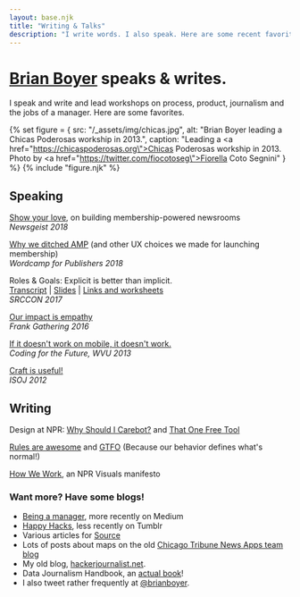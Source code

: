 ```yaml
---
layout: base.njk
title: "Writing & Talks"
description: "I write words. I also speak. Here are some recent favorites."
---
```


# [Brian Boyer](/) speaks & writes.

I speak and write and lead workshops on process, product, journalism and the jobs of a manager. Here are some favorites.

{% set figure = {
  src: "/_assets/img/chicas.jpg",
  alt: "Brian Boyer leading a Chicas Poderosas workship in 2013.",
  caption: "Leading a <a href=\"https://chicaspoderosas.org\">Chicas Poderosas</a> workship in 2013. Photo by <a href=\"https://twitter.com/fiocotoseg\">Fiorella Coto Segnini</a>"
} %}
{% include "figure.njk" %}

## Speaking
[Show your love](https://www.youtube.com/watch?v=e5IpYBldzHo), on building membership-powered newsrooms
<br/>*Newsgeist 2018*

[Why we ditched AMP](https://2018-chicago.publishers.wordcamp.org/session/why-we-ditched-amp-and-other-ux-choices-we-made-for-launching-membership/) (and other UX choices we made for launching membership)
<br/>*Wordcamp for Publishers 2018*

Roles & Goals: Explicit is better than implicit.<br/>
[Transcript](https://2017.srccon.org/transcripts/SRCCON2017-goals-roles/) | [Slides](https://docs.google.com/presentation/d/1pPN33oy_iLS4BlZkVselMLvBXtZnyWPVbrD6flJC080/edit?usp=sharing) | [Links and worksheets](https://etherpad.opennews.org/p/SRCCON2017-goals-roles)
<br/>*SRCCON 2017*

[Our impact is empathy](https://vimeo.com/156777701)
<br/>*Frank Gathering 2016*

[If it doesn't work on mobile, it doesn't work.](https://www.youtube.com/watch?v=18BhZIN_WRA)
<br/>*Coding for the Future, WVU 2013*

[Craft is useful!](https://vimeo.com/44747892)
<br/>*ISOJ 2012*

## Writing
Design at NPR: [Why Should I Carebot?](https://npr.design/why-should-i-carebot-593221f7b8ee) and [That One Free Tool](https://npr.design/that-one-free-tool-ab585438696d)

[Rules are awesome](https://medium.com/@brianboyer/rules-are-awesome-4874307fe14f) and [GTFO](https://medium.com/@brianboyer/gtfo-16877e0d7e8e) (Because our behavior defines what's normal!)

[How We Work](http://blog.apps.npr.org/2014/06/04/how-we-work.html), an NPR Visuals manifesto

### Want more? Have some blogs!

- [Being a manager](https://medium.com/@brianboyer), more recently on Medium
- [Happy Hacks](http://happyhacks.tumblr.com/), less recently on Tumblr
- Various articles for [Source](https://source.opennews.org/people/brian-boyer/)
- Lots of posts about maps on the old [Chicago Tribune News Apps team blog](https://newsapps.wordpress.com/author/bboyer/)
- My old blog, [hackerjournalist.net](https://hackerjournalist.net/).
- Data Journalism Handbook, an [actual book](https://datajournalismhandbook.org/handbook/one)!
- I also tweet rather frequently at [@brianboyer](https://twitter.com/brianboyer).
